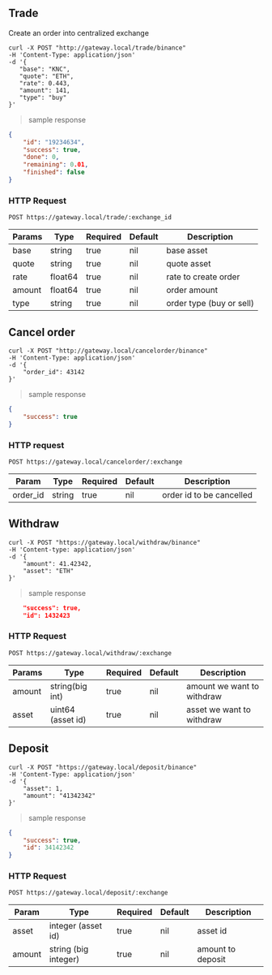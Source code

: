 
## Trade

Create an order into centralized exchange

```shell
curl -X POST "http://gateway.local/trade/binance"
-H 'Content-Type: application/json'
-d '{
   "base": "KNC",
   "quote": "ETH",
   "rate": 0.443,
   "amount": 141,
   "type": "buy" 
}'
```

> sample response

```json
{
    "id": "19234634",
    "success": true,
    "done": 0,
    "remaining": 0.01,
    "finished": false
}
```

### HTTP Request

`POST https://gateway.local/trade/:exchange_id`

Params | Type | Required | Default | Description
------ | ---- | -------- | ------- | -----------
base | string | true | nil | base asset
quote | string | true | nil | quote asset
rate | float64 | true | nil | rate to create order
amount | float64 | true | nil | order amount 
type | string | true | nil | order type (buy or sell)


## Cancel order 

```shell
curl -X POST "http://gateway.local/cancelorder/binance"
-H 'Content-Type: application/json'
-d '{
    "order_id": 43142
}'
```

> sample response

```json
{
    "success": true
}
```

### HTTP request

`POST https://gateway.local/cancelorder/:exchange`

Param | Type | Required | Default | Description
----- | ---- | -------- | ------- | -----------
order_id | string | true | nil | order id to be cancelled

## Withdraw

```shell
curl -X POST "https://gateway.local/withdraw/binance"
-H 'Content-type: application/json'
-d '{
    "amount": 41.42342,
    "asset": "ETH"
}'
```

> sample response

```json
    "success": true,
    "id": 1432423
```

### HTTP Request

`POST https://gateway.local/withdraw/:exchange`

Params | Type | Required | Default | Description
------ | ---- | -------- | ------- | -----------
amount | string(big int) | true | nil | amount we want to withdraw
asset | uint64 (asset id) | true | nil | asset we want to withdraw


## Deposit

```shell
curl -X POST "https://gateway.local/deposit/binance"
-H 'Content-Type: application/json'
-d '{
    "asset": 1,
    "amount": "41342342"
}'
```

> sample response

```json
{
    "success": true,
    "id": 34142342
}
```

### HTTP Request

`POST https://gateway.local/deposit/:exchange`

Param | Type | Required | Default | Description
----- | ---- | -------- | ------- | -----------
asset | integer (asset id) | true | nil | asset id
amount | string (big integer) | true | nil | amount to deposit